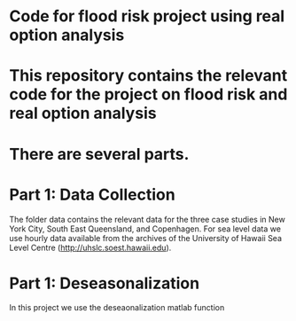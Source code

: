  # Code for flood risk project using real option analysis

 # This repository contains the relevant code for the project on flood risk and real option analysis
 # There are several parts. 

 # Part 1: Data Collection
 The folder data contains the relevant data for the three case studies in New York City, South East Queensland, and Copenhagen. For sea level data we use hourly data available from the archives of the University of Hawaii Sea Level Centre (http://uhslc.soest.hawaii.edu).


 # Part 1: Deseasonalization

  In this project we use the deseaonalization matlab function 
